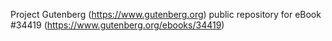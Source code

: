 Project Gutenberg (https://www.gutenberg.org) public repository for eBook #34419 (https://www.gutenberg.org/ebooks/34419)

